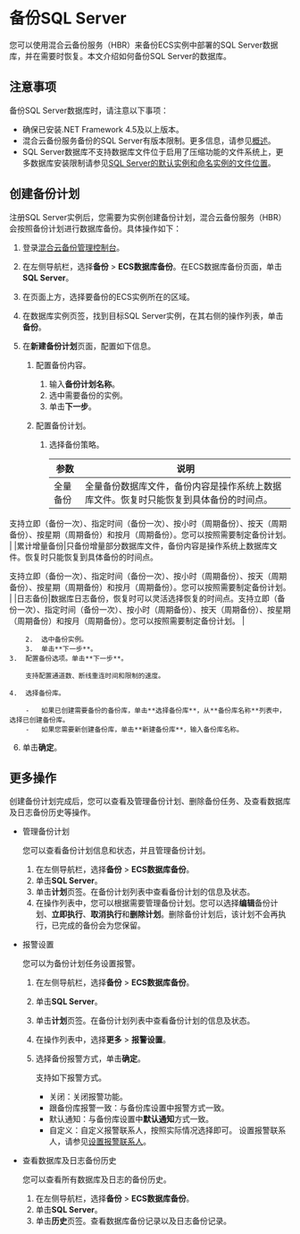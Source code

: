 # 备份SQL Server

您可以使用混合云备份服务（HBR）来备份ECS实例中部署的SQL Server数据库，并在需要时恢复。本文介绍如何备份SQL Server的数据库。

## 注意事项

备份SQL Server数据库时，请注意以下事项：

-   确保已安装.NET Framework 4.5及以上版本。
-   混合云备份服务备份的SQL Server有版本限制。更多信息，请参见[概述]()。
-   SQL Server数据库不支持数据库文件位于启用了压缩功能的文件系统上，更多数据库安装限制请参见[SQL Server的默认实例和命名实例的文件位置](https://docs.microsoft.com/en-us/sql/sql-server/install/file-locations-for-default-and-named-instances-of-sql-server?view=sql-server-2017)。

## 创建备份计划

注册SQL Server实例后，您需要为实例创建备份计划，混合云备份服务（HBR）会按照备份计划进行数据库备份。具体操作如下：

1.  登录[混合云备份管理控制台](https://hbr.console.aliyun.com)。

2.  在左侧导航栏，选择**备份** \> **ECS数据库备份**。在ECS数据库备份页面，单击**SQL Server**。

3.  在页面上方，选择要备份的ECS实例所在的区域。

4.  在数据库实例页签，找到目标SQL Server实例，在其右侧的操作列表，单击**备份**。

5.  在**新建备份计划**页面，配置如下信息。

    1.  配置备份内容。

        1.  输入**备份计划名称**。
        2.  选中需要备份的实例。
        3.  单击**下一步**。
    2.  配置备份计划。

        1.  选择备份策略。

            |参数|说明|
            |--|--|
            |全量备份|全量备份数据库文件，备份内容是操作系统上数据库文件。恢复时只能恢复到具体备份的时间点。

支持立即（备份一次）、指定时间（备份一次）、按小时（周期备份）、按天（周期备份）、按星期（周期备份）和按月（周期备份）。您可以按照需要制定备份计划。 |
            |累计增量备份|只备份增量部分数据库文件，备份内容是操作系统上数据库文件。恢复时只能恢复到具体备份的时间点。

支持立即（备份一次）、指定时间（备份一次）、按小时（周期备份）、按天（周期备份）、按星期（周期备份）和按月（周期备份）。您可以按照需要制定备份计划。 |
            |日志备份|数据库日志备份，恢复时可以灵活选择恢复的时间点。支持立即（备份一次）、指定时间（备份一次）、按小时（周期备份）、按天（周期备份）、按星期（周期备份）和按月（周期备份）。您可以按照需要制定备份计划。 |

        2.  选中备份实例。
        3.  单击**下一步**。
    3.  配置备份选项。单击**下一步**。

        支持配置通道数、断线重连时间和限制的速度。

    4.  选择备份库。

        -   如果已创建需要备份的备份库，单击**选择备份库**，从**备份库名称**列表中，选择已创建备份库。
        -   如果您需要新创建备份库，单击**新建备份库**，输入备份库名称。
6.  单击**确定**。


## 更多操作

创建备份计划完成后，您可以查看及管理备份计划、删除备份任务、及查看数据库及日志备份历史等操作。

-   管理备份计划

    您可以查看备份计划信息和状态，并且管理备份计划。

    1.  在左侧导航栏，选择**备份** \> **ECS数据库备份**。
    2.  单击**SQL Server**。
    3.  单击**计划**页签。在备份计划列表中查看备份计划的信息及状态。
    4.  在操作列表中，您可以根据需要管理备份计划。您可以选择**编辑**备份计划、**立即执行**、**取消执行**和**删除计划**。删除备份计划后，该计划不会再执行，已完成的备份会为您保留。
-   报警设置

    您可以为备份计划任务设置报警。

    1.  在左侧导航栏，选择**备份** \> **ECS数据库备份**。
    2.  单击**SQL Server**。
    3.  单击**计划**页签。在备份计划列表中查看备份计划的信息及状态。
    4.  在操作列表中，选择**更多** \> **报警设置**。
    5.  选择备份报警方式，单击**确定**。

        支持如下报警方式。

        -   关闭：关闭报警功能。
        -   跟备份库报警一致：与备份库设置中报警方式一致。
        -   默认通知：与备份库设置中**默认通知**方式一致。
        -   自定义：自定义报警联系人，按照实际情况选择即可。
        设置报警联系人，请参见[设置报警联系人](/cn.zh-CN/本地服务器备份教程/文件备份（旧版）/备份报警.md)。

-   查看数据库及日志备份历史

    您可以查看所有数据库及日志的备份历史。

    1.  在左侧导航栏，选择**备份** \> **ECS数据库备份**。
    2.  单击**SQL Server**。
    3.  单击**历史**页签。查看数据库备份记录以及日志备份记录。

